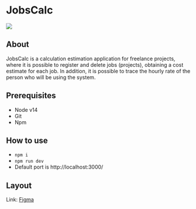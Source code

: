 # JobsCalc
![](https://i.imgur.com/HF5iEBa.png)

## About
JobsCalc is a calculation estimation application for freelance projects, where it is possible to register and delete jobs (projects), obtaining a cost estimate for each job. In addition, it is possible to trace the hourly rate of the person who will be using the system.

## Prerequisites
* Node v14
* Git
* Npm

## How to use
* `npm i`
* `npm run dev`
* Default port is http://localhost:3000/

## Layout
Link: [Figma](https://www.figma.com/file/s4fytPFbDiSkv4GPSfKaLE/Jobs-Planning-%2301?node-id=1-2&t=kIkcZCG5HfVJ7l2n-0)